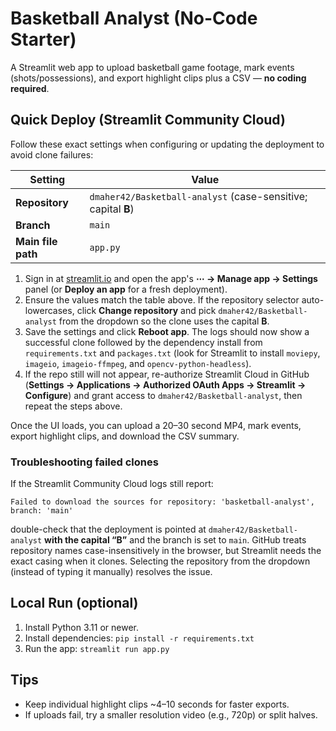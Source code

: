 # Basketball Analyst (No-Code Starter)

A Streamlit web app to upload basketball game footage, mark events (shots/possessions), and export highlight clips plus a CSV — **no coding required**.

## Quick Deploy (Streamlit Community Cloud)
Follow these exact settings when configuring or updating the deployment to avoid clone failures:

| Setting | Value |
| --- | --- |
| **Repository** | `dmaher42/Basketball-analyst` (case-sensitive; capital **B**) |
| **Branch** | `main` |
| **Main file path** | `app.py` |

1. Sign in at [streamlit.io](https://streamlit.io) and open the app's **⋯ → Manage app → Settings** panel (or **Deploy an app** for a fresh deployment).
2. Ensure the values match the table above. If the repository selector auto-lowercases, click **Change repository** and pick `dmaher42/Basketball-analyst` from the dropdown so the clone uses the capital **B**.
3. Save the settings and click **Reboot app**. The logs should now show a successful clone followed by the dependency install from `requirements.txt` and `packages.txt` (look for Streamlit to install `moviepy`, `imageio`, `imageio-ffmpeg`, and `opencv-python-headless`).
4. If the repo still will not appear, re-authorize Streamlit Cloud in GitHub (**Settings → Applications → Authorized OAuth Apps → Streamlit → Configure**) and grant access to `dmaher42/Basketball-analyst`, then repeat the steps above.

Once the UI loads, you can upload a 20–30 second MP4, mark events, export highlight clips, and download the CSV summary.

### Troubleshooting failed clones

If the Streamlit Community Cloud logs still report:

```
Failed to download the sources for repository: 'basketball-analyst', branch: 'main'
```

double-check that the deployment is pointed at `dmaher42/Basketball-analyst` **with the capital “B”** and the branch is set to `main`. GitHub treats repository names case-insensitively in the browser, but Streamlit needs the exact casing when it clones. Selecting the repository from the dropdown (instead of typing it manually) resolves the issue.

## Local Run (optional)
1. Install Python 3.11 or newer.
2. Install dependencies: `pip install -r requirements.txt`
3. Run the app: `streamlit run app.py`

## Tips
- Keep individual highlight clips ~4–10 seconds for faster exports.
- If uploads fail, try a smaller resolution video (e.g., 720p) or split halves.

